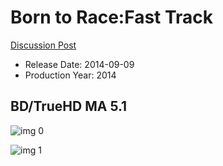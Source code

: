 # Born to Race:Fast Track

[Discussion Post](https://www.avsforum.com/threads/bass-eq-for-filtered-movies.2995212/post-58062266)

* Release Date: 2014-09-09
* Production Year: 2014

## BD/TrueHD MA 5.1

![img 0](https://i.imgur.com/oGfxXFm.jpg)

![img 1](https://i.imgur.com/KeLHXDI.jpg)


